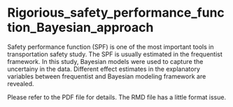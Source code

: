 # Rigorious_safety_performance_function_Bayesian_approach
Safety performance function (SPF) is one of the most important tools in transportation safety study. The SPF is usually estimated in the frequentist framework. In this study, Bayesian models were used to capture the uncertainy in the data. Different effect estimates in the explanatory variables between frequentist and Bayesian modeling framework are revealed.

Please refer to the PDF file for details. The RMD file has a little format issue.
